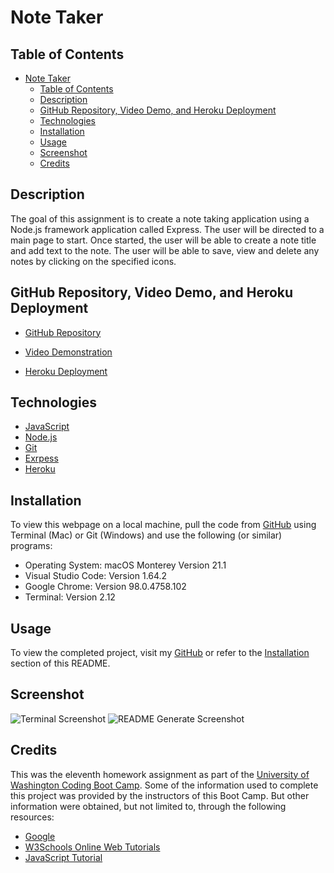 # Note Taker

## Table of Contents

- [Note Taker](#note-taker)
  - [Table of Contents](#table-of-contents)
  - [Description](#description)
  - [GitHub Repository, Video Demo, and Heroku Deployment](#github-repository-video-demo-and-heroku-deployment)
  - [Technologies](#technologies)
  - [Installation](#installation)
  - [Usage](#usage)
  - [Screenshot](#screenshot)
  - [Credits](#credits)

## Description

The goal of this assignment is to create a note taking application using a Node.js framework application called Express. The user will be directed to a main page to start. Once started, the user will be able to create a note title and add text to the note. The user will be able to save, view and delete any notes by clicking on the specified icons.

## GitHub Repository, Video Demo, and Heroku Deployment

- [GitHub Repository](https://github.com/nayrsicnarf/note-taker.git)

- [Video Demonstration](https://drive.google.com/file/d/1Er47JPG8dXDl5dMIaAH8Tb46Qny7eTZL/view?usp=sharing)

- [Heroku Deployment](https://drive.google.com/file/d/1Er47JPG8dXDl5dMIaAH8Tb46Qny7eTZL/view?usp=sharing)

## Technologies

- [JavaScript](https://www.w3schools.com/js/)
- [Node.js](https://nodejs.org/en/docs/)
- [Git](https://git-scm.com/doc)
- [Exrpess](https://expressjs.com/en/5x/api.html)
- [Heroku](https://devcenter.heroku.com/categories/reference)

## Installation

To view this webpage on a local machine, pull the code from [GitHub](https://github.com/nayrsicnarf/note-taker.git) using Terminal (Mac) or Git (Windows) and use the following (or similar) programs:

- Operating System: macOS Monterey Version 21.1
- Visual Studio Code: Version 1.64.2
- Google Chrome: Version 98.0.4758.102
- Terminal: Version 2.12

## Usage

To view the completed project, visit my [GitHub](https://github.com/nayrsicnarf/note-taker.git) or refer to the [Installation](#installation) section of this README.

## Screenshot

![Terminal Screenshot]()
![README Generate Screenshot]()

## Credits

This was the eleventh homework assignment as part of the [University of Washington Coding Boot Camp](https://bootcamp.uw.edu/coding/). Some of the information used to complete this project was provided by the instructors of this Boot Camp. But other information were obtained, but not limited to, through the following resources:

- [Google](https://www.google.com/)
- [W3Schools Online Web Tutorials](https://www.w3schools.com/)
- [JavaScript Tutorial](https://www.javascripttutorial.net/)